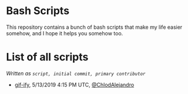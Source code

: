 # Bash Scripts
This repository contains a bunch of bash scripts that make my life easier somehow, and I hope it helps you somehow too.

# List of all scripts
*Written as `script, initial commit, primary contributor`*
* [gif-ify](gif-ify/), 5/13/2019 4:15 PM UTC, [@ChlodAlejandro](https://github.com/ChlodAlejandro)